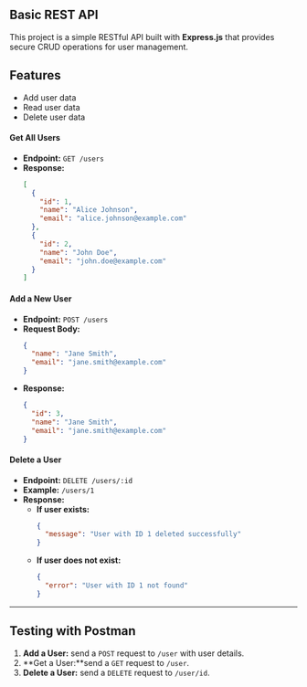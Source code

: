 ## Basic REST API


This project is a simple RESTful API built with **Express.js** that provides secure CRUD operations for user management.


## Features
- Add user data
- Read user data
- Delete user data


#### Get All Users
- **Endpoint:** `GET /users`
- **Response:**
  ```json
  [
    {
      "id": 1,
      "name": "Alice Johnson",
      "email": "alice.johnson@example.com"
    },
    {
      "id": 2,
      "name": "John Doe",
      "email": "john.doe@example.com"
    }
  ]
  ```

#### Add a New User
- **Endpoint:** `POST /users`
- **Request Body:**
  ```json
  {
    "name": "Jane Smith",
    "email": "jane.smith@example.com"
  }
  ```
- **Response:**
  ```json
  {
    "id": 3,
    "name": "Jane Smith",
    "email": "jane.smith@example.com"
  }
  ```

#### Delete a User
- **Endpoint:** `DELETE /users/:id`
- **Example:** `/users/1`
- **Response:**
  - **If user exists:**
    ```json
    {
      "message": "User with ID 1 deleted successfully"
    }
    ```
  - **If user does not exist:**
    ```json
    {
      "error": "User with ID 1 not found"
    }
    ```

---

## Testing with Postman
1. **Add a User:** send a `POST` request to `/user` with user details.
2. **Get a User:**send a `GET` request to `/user`.
3. **Delete a User:** send a `DELETE` request to `/user/id`.
